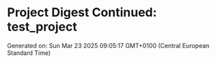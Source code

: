 # Project Digest Continued: test_project
Generated on: Sun Mar 23 2025 09:05:17 GMT+0100 (Central European Standard Time)

